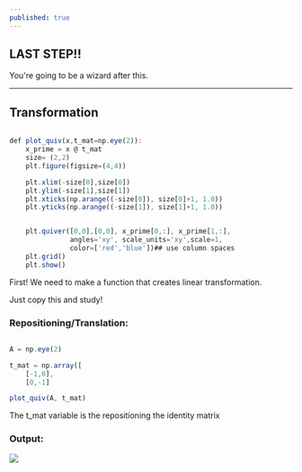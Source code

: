 ```yaml
---
published: true
---
```

## LAST STEP!!

You're going to be a wizard after this.

****

## Transformation

```javascript

def plot_quiv(x,t_mat=np.eye(2)):
    x_prime = x @ t_mat
    size= (2,2)
    plt.figure(figsize=(4,4))

    plt.xlim(-size[0],size[0])
    plt.ylim(-size[1],size[1])
    plt.xticks(np.arange((-size[0]), size[0]+1, 1.0))
    plt.yticks(np.arange((-size[1]), size[1]+1, 1.0))


    plt.quiver([0,0],[0,0], x_prime[0,:], x_prime[1,:], 
               angles='xy', scale_units='xy',scale=1, 
               color=['red','blue'])## use column spaces
    plt.grid()
    plt.show()
```

First! We need to make a function that creates linear transformation.

Just copy this and study!

### Repositioning/Translation:

```javascript

A = np.eye(2)

t_mat = np.array([
    [-1,0],
    [0,-1]

plot_quiv(A, t_mat)
```

The t_mat variable is the repositioning the identity matrix

### Output:

![]({{site.baseurl}}/images/reposition.png)



